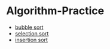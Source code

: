 # Algorithm-Practice

* [bubble sort](https://github.com/CharlesChou03/Algorithm-Practice/blob/main/Sort/bubble_sort.py)
* [selection sort](https://github.com/CharlesChou03/Algorithm-Practice/blob/main/Sort/selection_sort.py)
* [insertion sort](https://github.com/CharlesChou03/Algorithm-Practice/blob/main/Sort/insertion_sort.py)
